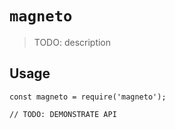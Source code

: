 # `magneto`

> TODO: description

## Usage

```
const magneto = require('magneto');

// TODO: DEMONSTRATE API
```
